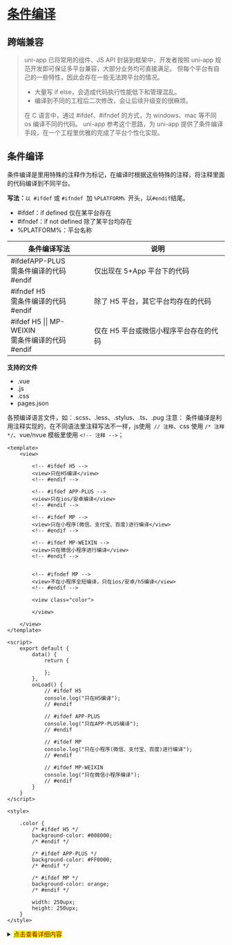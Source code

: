 # [条件编译](https://uniapp.dcloud.io/platform)
## 跨端兼容
>uni-app 已将常用的组件、JS API 封装到框架中，开发者按照 uni-app 规范开发即可保证多平台兼容，大部分业务均可直接满足。
>但每个平台有自己的一些特性，因此会存在一些无法跨平台的情况。
> * 大量写 if else，会造成代码执行性能低下和管理混乱。
> * 编译到不同的工程后二次修改，会让后续升级变的很麻烦。
> 
>在 C 语言中，通过 #ifdef、#ifndef 的方式，为 windows、mac 等不同 os 编译不同的代码。 uni-app 参考这个思路，为 uni-app 提供了条件编译手段，在一个工程里优雅的完成了平台个性化实现。
## 条件编译
条件编译是里用特殊的注释作为标记，在编译时根据这些特殊的注释，将注释里面的代码编译到不同平台。

**写法：**``以 #ifdef`` 或 ``#ifndef ``加 ``%PLATFORM% ``开头，以`` #endif ``结尾。

* #ifdef：if defined 仅在某平台存在
* #ifndef：if not defined 除了某平台均存在
* %PLATFORM%：平台名称

|                      条件编译写法                      |                说明                 |
| ----------------------------------------------------- | ----------------------------------- |
| #ifdefAPP-PLUS<br>需条件编译的代码<br>#endif           | 仅出现在 5+App 平台下的代码           |
| #ifndef H5<br>需条件编译的代码<br>#endif               | 除了 H5 平台，其它平台均存在的代码     |
| #ifdef H5 \|\| MP-WEIXIN<br>需条件编译的代码<br>#endif | 仅在 H5 平台或微信小程序平台存在的代码 |

**支持的文件**

+ .vue
+ .js
+ .css
+ pages.json

各预编译语言文件，如：.scss、.less、.stylus、.ts、.pug
注意： 条件编译是利用注释实现的，在不同语法里注释写法不一样，js使用`` // 注释``、css 使用 ``/* 注释 */``、vue/nvue 模板里使用 ``<!-- 注释 -->``；

```vue
<template>
	<view>
		
		<!-- #ifdef H5 -->
		<view>只在H5编译</view>
		<!-- #endif -->
		
		<!-- #ifdef APP-PLUS -->
		<view>只在ios/安卓编译</view>
		<!-- #endif -->
		
		<!-- #ifdef MP -->
		<view>只在小程序(微信、支付宝、百度)进行编译</view>
		<!-- #endif -->
		
		<!-- #ifdef MP-WEIXIN -->
		<view>只在微信小程序进行编译</view>
		<!-- #endif -->
		
		
		<!-- #ifndef MP -->
		<view>不在小程序全短编译，只在ios/安卓/h5编译</view>
		<!-- #endif -->
		
		<view class="color">
			
		</view>
		
	</view>
</template>

<script>
	export default {
		data() {
			return {
				
			};
		},
		onLoad() {
			// #ifdef H5
			console.log("只在H5编译");
			// #endif
			
			// #ifdef APP-PLUS
			console.log("只在APP-PLUS编译");
			// #endif
			
			// #ifdef MP
			console.log("只在小程序(微信、支付宝、百度)进行编译");
			// #endif
			
			// #ifdef MP-WEIXIN
			console.log("只在微信小程序编译");
			// #endif
		}
	}
</script>

<style>

	.color {
		/* #ifdef H5 */
		background-color: #008000;
		/* #endif */
		
		/* #ifdef APP-PLUS */
		background-color: #FF0000;
		/* #endif */
		
		/* #ifdef MP */
		background-color: orange;
		/* #endif */
		
		width: 250upx;
		height: 250upx;
	}
</style>
```

<details>
  <summary><mark><font color=darkred>点击查看详细内容</font></mark></summary>
  <p> - 测试 测试测试</p>
  <pre><code>  
151515
  </code></pre>
</details>
